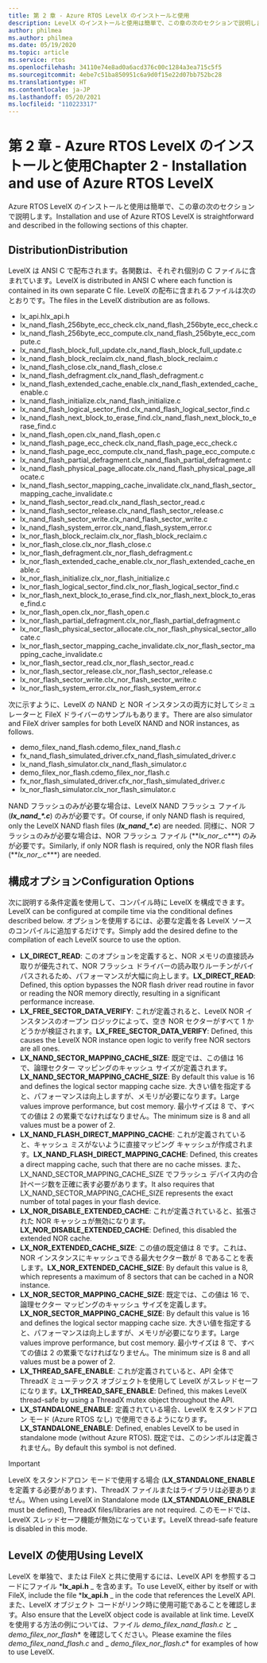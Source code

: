 ```yaml
---
title: 第 2 章 - Azure RTOS LevelX のインストールと使用
description: LevelX のインストールと使用は簡単で、この章の次のセクションで説明します。
author: philmea
ms.author: philmea
ms.date: 05/19/2020
ms.topic: article
ms.service: rtos
ms.openlocfilehash: 34110e74e8ad0a6acd376c00c1284a3ea715c5f5
ms.sourcegitcommit: 4ebe7c51ba850951c6a9d0f15e22d07bb752bc28
ms.translationtype: HT
ms.contentlocale: ja-JP
ms.lasthandoff: 05/20/2021
ms.locfileid: "110223317"
---
```

# <a name="chapter-2---installation-and-use-of-azure-rtos-levelx"></a><span data-ttu-id="a7779-103">第 2 章 - Azure RTOS LevelX のインストールと使用</span><span class="sxs-lookup"><span data-stu-id="a7779-103">Chapter 2 - Installation and use of Azure RTOS LevelX</span></span>

<span data-ttu-id="a7779-104">Azure RTOS LevelX のインストールと使用は簡単で、この章の次のセクションで説明します。</span><span class="sxs-lookup"><span data-stu-id="a7779-104">Installation and use of Azure RTOS LevelX is straightforward and described in the following sections of this chapter.</span></span>

## <a name="distribution"></a><span data-ttu-id="a7779-105">Distribution</span><span class="sxs-lookup"><span data-stu-id="a7779-105">Distribution</span></span>

<span data-ttu-id="a7779-106">LevelX は ANSI C で配布されます。各関数は、それぞれ個別の C ファイルに含まれています。</span><span class="sxs-lookup"><span data-stu-id="a7779-106">LevelX is distributed in ANSI C where each function is contained in its own separate C file.</span></span> <span data-ttu-id="a7779-107">LevelX の配布に含まれるファイルは次のとおりです。</span><span class="sxs-lookup"><span data-stu-id="a7779-107">The files in the LevelX distribution are as follows.</span></span>
- <span data-ttu-id="a7779-108">lx_api.h</span><span class="sxs-lookup"><span data-stu-id="a7779-108">lx_api.h</span></span>
- <span data-ttu-id="a7779-109">lx_nand_flash_256byte_ecc_check.c</span><span class="sxs-lookup"><span data-stu-id="a7779-109">lx_nand_flash_256byte_ecc_check.c</span></span>
- <span data-ttu-id="a7779-110">lx_nand_flash_256byte_ecc_compute.c</span><span class="sxs-lookup"><span data-stu-id="a7779-110">lx_nand_flash_256byte_ecc_compute.c</span></span>
- <span data-ttu-id="a7779-111">lx_nand_flash_block_full_update.c</span><span class="sxs-lookup"><span data-stu-id="a7779-111">lx_nand_flash_block_full_update.c</span></span>
- <span data-ttu-id="a7779-112">lx_nand_flash_block_reclaim.c</span><span class="sxs-lookup"><span data-stu-id="a7779-112">lx_nand_flash_block_reclaim.c</span></span>
- <span data-ttu-id="a7779-113">lx_nand_flash_close.c</span><span class="sxs-lookup"><span data-stu-id="a7779-113">lx_nand_flash_close.c</span></span>
- <span data-ttu-id="a7779-114">lx_nand_flash_defragment.c</span><span class="sxs-lookup"><span data-stu-id="a7779-114">lx_nand_flash_defragment.c</span></span>  
- <span data-ttu-id="a7779-115">lx_nand_flash_extended_cache_enable.c</span><span class="sxs-lookup"><span data-stu-id="a7779-115">lx_nand_flash_extended_cache_enable.c</span></span>
- <span data-ttu-id="a7779-116">lx_nand_flash_initialize.c</span><span class="sxs-lookup"><span data-stu-id="a7779-116">lx_nand_flash_initialize.c</span></span>
- <span data-ttu-id="a7779-117">lx_nand_flash_logical_sector_find.c</span><span class="sxs-lookup"><span data-stu-id="a7779-117">lx_nand_flash_logical_sector_find.c</span></span>
- <span data-ttu-id="a7779-118">lx_nand_flash_next_block_to_erase_find.c</span><span class="sxs-lookup"><span data-stu-id="a7779-118">lx_nand_flash_next_block_to_erase_find.c</span></span>
- <span data-ttu-id="a7779-119">lx_nand_flash_open.c</span><span class="sxs-lookup"><span data-stu-id="a7779-119">lx_nand_flash_open.c</span></span>
- <span data-ttu-id="a7779-120">lx_nand_flash_page_ecc_check.c</span><span class="sxs-lookup"><span data-stu-id="a7779-120">lx_nand_flash_page_ecc_check.c</span></span>
- <span data-ttu-id="a7779-121">lx_nand_flash_page_ecc_compute.c</span><span class="sxs-lookup"><span data-stu-id="a7779-121">lx_nand_flash_page_ecc_compute.c</span></span>  
- <span data-ttu-id="a7779-122">lx_nand_flash_partial_defragment.c</span><span class="sxs-lookup"><span data-stu-id="a7779-122">lx_nand_flash_partial_defragment.c</span></span>
- <span data-ttu-id="a7779-123">lx_nand_flash_physical_page_allocate.c</span><span class="sxs-lookup"><span data-stu-id="a7779-123">lx_nand_flash_physical_page_allocate.c</span></span>
- <span data-ttu-id="a7779-124">lx_nand_flash_sector_mapping_cache_invalidate.c</span><span class="sxs-lookup"><span data-stu-id="a7779-124">lx_nand_flash_sector_mapping_cache_invalidate.c</span></span>
- <span data-ttu-id="a7779-125">lx_nand_flash_sector_read.c</span><span class="sxs-lookup"><span data-stu-id="a7779-125">lx_nand_flash_sector_read.c</span></span>
- <span data-ttu-id="a7779-126">lx_nand_flash_sector_release.c</span><span class="sxs-lookup"><span data-stu-id="a7779-126">lx_nand_flash_sector_release.c</span></span>
- <span data-ttu-id="a7779-127">lx_nand_flash_sector_write.c</span><span class="sxs-lookup"><span data-stu-id="a7779-127">lx_nand_flash_sector_write.c</span></span>
- <span data-ttu-id="a7779-128">lx_nand_flash_system_error.c</span><span class="sxs-lookup"><span data-stu-id="a7779-128">lx_nand_flash_system_error.c</span></span>
- <span data-ttu-id="a7779-129">lx_nor_flash_block_reclaim.c</span><span class="sxs-lookup"><span data-stu-id="a7779-129">lx_nor_flash_block_reclaim.c</span></span>
- <span data-ttu-id="a7779-130">lx_nor_flash_close.c</span><span class="sxs-lookup"><span data-stu-id="a7779-130">lx_nor_flash_close.c</span></span>
- <span data-ttu-id="a7779-131">lx_nor_flash_defragment.c</span><span class="sxs-lookup"><span data-stu-id="a7779-131">lx_nor_flash_defragment.c</span></span>  
- <span data-ttu-id="a7779-132">lx_nor_flash_extended_cache_enable.c</span><span class="sxs-lookup"><span data-stu-id="a7779-132">lx_nor_flash_extended_cache_enable.c</span></span>
- <span data-ttu-id="a7779-133">lx_nor_flash_initialize.c</span><span class="sxs-lookup"><span data-stu-id="a7779-133">lx_nor_flash_initialize.c</span></span>
- <span data-ttu-id="a7779-134">lx_nor_flash_logical_sector_find.c</span><span class="sxs-lookup"><span data-stu-id="a7779-134">lx_nor_flash_logical_sector_find.c</span></span>
- <span data-ttu-id="a7779-135">lx_nor_flash_next_block_to_erase_find.c</span><span class="sxs-lookup"><span data-stu-id="a7779-135">lx_nor_flash_next_block_to_erase_find.c</span></span>
- <span data-ttu-id="a7779-136">lx_nor_flash_open.c</span><span class="sxs-lookup"><span data-stu-id="a7779-136">lx_nor_flash_open.c</span></span>
- <span data-ttu-id="a7779-137">lx_nor_flash_partial_defragment.c</span><span class="sxs-lookup"><span data-stu-id="a7779-137">lx_nor_flash_partial_defragment.c</span></span>
- <span data-ttu-id="a7779-138">lx_nor_flash_physical_sector_allocate.c</span><span class="sxs-lookup"><span data-stu-id="a7779-138">lx_nor_flash_physical_sector_allocate.c</span></span>
- <span data-ttu-id="a7779-139">lx_nor_flash_sector_mapping_cache_invalidate.c</span><span class="sxs-lookup"><span data-stu-id="a7779-139">lx_nor_flash_sector_mapping_cache_invalidate.c</span></span>
- <span data-ttu-id="a7779-140">lx_nor_flash_sector_read.c</span><span class="sxs-lookup"><span data-stu-id="a7779-140">lx_nor_flash_sector_read.c</span></span>
- <span data-ttu-id="a7779-141">lx_nor_flash_sector_release.c</span><span class="sxs-lookup"><span data-stu-id="a7779-141">lx_nor_flash_sector_release.c</span></span>
- <span data-ttu-id="a7779-142">lx_nor_flash_sector_write.c</span><span class="sxs-lookup"><span data-stu-id="a7779-142">lx_nor_flash_sector_write.c</span></span>
- <span data-ttu-id="a7779-143">lx_nor_flash_system_error.c</span><span class="sxs-lookup"><span data-stu-id="a7779-143">lx_nor_flash_system_error.c</span></span>

<span data-ttu-id="a7779-144">次に示すように、LevelX の NAND と NOR インスタンスの両方に対してシミュレーターと FileX ドライバーのサンプルもあります。</span><span class="sxs-lookup"><span data-stu-id="a7779-144">There are also simulator and FileX driver samples for both LevelX NAND and NOR instances, as follows.</span></span>

- <span data-ttu-id="a7779-145">demo_filex_nand_flash.c</span><span class="sxs-lookup"><span data-stu-id="a7779-145">demo_filex_nand_flash.c</span></span>  
- <span data-ttu-id="a7779-146">fx_nand_flash_simulated_driver.c</span><span class="sxs-lookup"><span data-stu-id="a7779-146">fx_nand_flash_simulated_driver.c</span></span>
- <span data-ttu-id="a7779-147">lx_nand_flash_simulator.c</span><span class="sxs-lookup"><span data-stu-id="a7779-147">lx_nand_flash_simulator.c</span></span>
- <span data-ttu-id="a7779-148">demo_filex_nor_flash.c</span><span class="sxs-lookup"><span data-stu-id="a7779-148">demo_filex_nor_flash.c</span></span>  
- <span data-ttu-id="a7779-149">fx_nor_flash_simulated_driver.c</span><span class="sxs-lookup"><span data-stu-id="a7779-149">fx_nor_flash_simulated_driver.c</span></span>
- <span data-ttu-id="a7779-150">lx_nor_flash_simulator.c</span><span class="sxs-lookup"><span data-stu-id="a7779-150">lx_nor_flash_simulator.c</span></span>

<span data-ttu-id="a7779-151">NAND フラッシュのみが必要な場合は、LevelX NAND フラッシュ ファイル (***lx_nand_\*.c***) のみが必要です。</span><span class="sxs-lookup"><span data-stu-id="a7779-151">Of course, if only NAND flash is required, only the LevelX NAND flash files (***lx_nand_\*.c***) are needed.</span></span> <span data-ttu-id="a7779-152">同様に、NOR フラッシュのみが必要な場合は、NOR フラッシュ ファイル (\*\*_lx_nor_\_.c\*\*\*) のみが必要です。</span><span class="sxs-lookup"><span data-stu-id="a7779-152">Similarly, if only NOR flash is required, only the NOR flash files (\*\*_lx_nor_\_.c\*\*\*) are needed.</span></span>

## <a name="configuration-options"></a><span data-ttu-id="a7779-153">構成オプション</span><span class="sxs-lookup"><span data-stu-id="a7779-153">Configuration Options</span></span>

<span data-ttu-id="a7779-154">次に説明する条件定義を使用して、コンパイル時に LevelX を構成できます。</span><span class="sxs-lookup"><span data-stu-id="a7779-154">LevelX can be configured at compile time via the conditional defines described below.</span></span> <span data-ttu-id="a7779-155">オプションを使用するには、必要な定義を各 LevelX ソースのコンパイルに追加するだけです。</span><span class="sxs-lookup"><span data-stu-id="a7779-155">Simply add the desired define to the compilation of each LevelX source to use the option.</span></span>

- <span data-ttu-id="a7779-156">**LX_DIRECT_READ**: このオプションを定義すると、NOR メモリの直接読み取りが優先されて、NOR フラッシュ ドライバーの読み取りルーチンがバイパスされるため、パフォーマンスが大幅に向上します。</span><span class="sxs-lookup"><span data-stu-id="a7779-156">**LX_DIRECT_READ**:  Defined, this option bypasses the NOR flash driver read routine in favor or reading the NOR memory directly, resulting in a significant performance increase.</span></span>
- <span data-ttu-id="a7779-157">**LX_FREE_SECTOR_DATA_VERIFY**: これが定義されると、LevelX NOR インスタンスのオープン ロジックによって、空き NOR セクターがすべて 1 かどうかが検証されます。</span><span class="sxs-lookup"><span data-stu-id="a7779-157">**LX_FREE_SECTOR_DATA_VERIFY**: Defined, this causes the LevelX NOR instance open logic to verify free NOR sectors are all ones.</span></span>
- <span data-ttu-id="a7779-158">**LX_NAND_SECTOR_MAPPING_CACHE_SIZE**: 既定では、この値は 16 で、論理セクター マッピングのキャッシュ サイズが定義されます。</span><span class="sxs-lookup"><span data-stu-id="a7779-158">**LX_NAND_SECTOR_MAPPING_CACHE_SIZE**:  By default this value is 16 and defines the logical sector mapping cache size.</span></span> <span data-ttu-id="a7779-159">大きい値を指定すると、パフォーマンスは向上しますが、メモリが必要になります。</span><span class="sxs-lookup"><span data-stu-id="a7779-159">Large values improve performance, but cost memory.</span></span> <span data-ttu-id="a7779-160">最小サイズは 8 で、すべての値は 2 の累乗でなければなりません。</span><span class="sxs-lookup"><span data-stu-id="a7779-160">The minimum size is 8 and all values must be a power of 2.</span></span>
- <span data-ttu-id="a7779-161">**LX_NAND_FLASH_DIRECT_MAPPING_CACHE**: これが定義されていると、キャッシュ ミスがないように直接マッピング キャッシュが作成されます。</span><span class="sxs-lookup"><span data-stu-id="a7779-161">**LX_NAND_FLASH_DIRECT_MAPPING_CACHE**: Defined, this creates a direct mapping cache, such that there are no cache misses.</span></span> <span data-ttu-id="a7779-162">また、LX_NAND_SECTOR_MAPPING_CACHE_SIZE でフラッシュ デバイス内の合計ページ数を正確に表す必要があります。</span><span class="sxs-lookup"><span data-stu-id="a7779-162">It also requires that LX_NAND_SECTOR_MAPPING_CACHE_SIZE represents the exact number of total pages in your flash device.</span></span>
- <span data-ttu-id="a7779-163">**LX_NOR_DISABLE_EXTENDED_CACHE**: これが定義されていると、拡張された NOR キャッシュが無効になります。</span><span class="sxs-lookup"><span data-stu-id="a7779-163">**LX_NOR_DISABLE_EXTENDED_CACHE**: Defined, this disabled the extended NOR cache.</span></span>
- <span data-ttu-id="a7779-164">**LX_NOR_EXTENDED_CACHE_SIZE**: この値の既定値は 8 です。これは、NOR インスタンスにキャッシュできる最大セクター数が 8 であることを表します。</span><span class="sxs-lookup"><span data-stu-id="a7779-164">**LX_NOR_EXTENDED_CACHE_SIZE**: By default this value is 8, which represents a maximum of 8 sectors that can be cached in a NOR instance.</span></span>
- <span data-ttu-id="a7779-165">**LX_NOR_SECTOR_MAPPING_CACHE_SIZE**: 既定では、この値は 16 で、論理セクター マッピングのキャッシュ サイズを定義します。</span><span class="sxs-lookup"><span data-stu-id="a7779-165">**LX_NOR_SECTOR_MAPPING_CACHE_SIZE**: By default this value is 16 and defines the logical sector mapping cache size.</span></span> <span data-ttu-id="a7779-166">大きい値を指定すると、パフォーマンスは向上しますが、メモリが必要になります。</span><span class="sxs-lookup"><span data-stu-id="a7779-166">Large values improve performance, but cost memory.</span></span> <span data-ttu-id="a7779-167">最小サイズは 8 で、すべての値は 2 の累乗でなければなりません。</span><span class="sxs-lookup"><span data-stu-id="a7779-167">The minimum size is 8 and all values must be a power of 2.</span></span>
- <span data-ttu-id="a7779-168">**LX_THREAD_SAFE_ENABLE**: これが定義されていると、API 全体で ThreadX ミューテックス オブジェクトを使用して LevelX がスレッドセーフになります。</span><span class="sxs-lookup"><span data-stu-id="a7779-168">**LX_THREAD_SAFE_ENABLE**: Defined, this makes LevelX thread-safe by using a ThreadX mutex object throughout the API.</span></span>
- <span data-ttu-id="a7779-169">**LX_STANDALONE_ENABLE**: 定義されている場合、LevelX をスタンドアロン モード (Azure RTOS なし) で使用できるようになります。</span><span class="sxs-lookup"><span data-stu-id="a7779-169">**LX_STANDALONE_ENABLE**: Defined, enables LevelX to be used in standalone mode (without Azure RTOS).</span></span> <span data-ttu-id="a7779-170">既定では、このシンボルは定義されません。</span><span class="sxs-lookup"><span data-stu-id="a7779-170">By default this symbol is not defined.</span></span>

> [!IMPORTANT]
> <span data-ttu-id="a7779-171">LevelX をスタンドアロン モードで使用する場合 (**LX_STANDALONE_ENABLE** を定義する必要があります)、ThreadX ファイルまたはライブラリは必要ありません。</span><span class="sxs-lookup"><span data-stu-id="a7779-171">When using LevelX in Standalone mode (**LX_STANDALONE_ENABLE** must be defined), ThreadX files/libraries are not required.</span></span> <span data-ttu-id="a7779-172">このモードでは、LevelX スレッドセーフ機能が無効になっています。</span><span class="sxs-lookup"><span data-stu-id="a7779-172">LevelX thread-safe feature is disabled in this mode.</span></span>

## <a name="using-levelx"></a><span data-ttu-id="a7779-173">LevelX の使用</span><span class="sxs-lookup"><span data-stu-id="a7779-173">Using LevelX</span></span>

<span data-ttu-id="a7779-174">LevelX を単独で、または FileX と共に使用するには、LevelX API を参照するコードにファイル \***lx_api.h** _ を含めます。</span><span class="sxs-lookup"><span data-stu-id="a7779-174">To use LevelX, either by itself or with FileX, include the file \***lx_api.h** _ in the code that references the LevelX API.</span></span> <span data-ttu-id="a7779-175">また、LevelX オブジェクト コードがリンク時に使用可能であることを確認します。</span><span class="sxs-lookup"><span data-stu-id="a7779-175">Also ensure that the LevelX object code is available at link time.</span></span> <span data-ttu-id="a7779-176">LevelX を使用する方法の例については、ファイル _*_demo_filex_nand_flash.c_*_ と _ *_demo_filex_nor_flash_*\* を確認してください。</span><span class="sxs-lookup"><span data-stu-id="a7779-176">Please examine the files _*_demo_filex_nand_flash.c_*_ and _ *_demo_filex_nor_flash.c_*\* for examples of how to use LevelX.</span></span>
